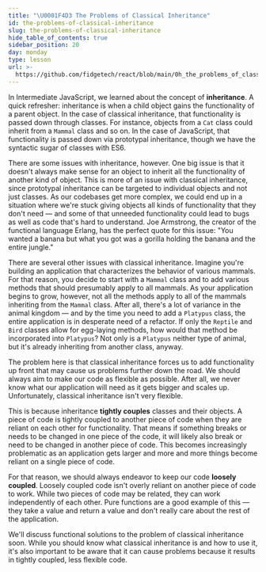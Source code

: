 ```yaml
---
title: "\U0001F4D3 The Problems of Classical Inheritance"
id: the-problems-of-classical-inheritance
slug: the-problems-of-classical-inheritance
hide_table_of_contents: true
sidebar_position: 20
day: monday
type: lesson
url: >-
  https://github.com/fidgetech/react/blob/main/0h_the_problems_of_classical_inheritance.md
---
```


In Intermediate JavaScript, we learned about the concept of **inheritance**. A quick refresher: inheritance is when a child object gains the functionality of a parent object. In the case of classical inheritance, that functionality is passed down through classes. For instance, objects from a `Cat` class could inherit from a `Mammal` class and so on. In the case of JavaScript, that functionality is passed down via prototypal inheritance, though we have the syntactic sugar of classes with ES6.

There are some issues with inheritance, however. One big issue is that it doesn't always make sense for an object to inherit all the functionality of another kind of object. This is more of an issue with classical inheritance, since prototypal inheritance can be targeted to individual objects and not just classes. As our codebases get more complex, we could end up in a situation where we're stuck giving objects all kinds of functionality that they don't need — and some of that unneeded functionality could lead to bugs as well as code that's hard to understand. Joe Armstrong, the creator of the functional language Erlang, has the perfect quote for this issue: "You wanted a banana but what you got was a gorilla holding the banana and the entire jungle."

There are several other issues with classical inheritance. Imagine you're building an application that characterizes the behavior of various mammals. For that reason, you decide to start with a `Mammal` class and to add various methods that should presumably apply to all mammals. As your application begins to grow, however, not all the methods apply to all of the mammals inheriting from the `Mammal` class. After all, there's a lot of variance in the animal kingdom — and by the time you need to add a `Platypus` class, the entire application is in desperate need of a refactor. If only the `Reptile` and `Bird` classes allow for egg-laying methods, how would that method be incorporated into `Platypus`? Not only is a `Platypus` neither type of animal, but it's already inheriting from another class, anyway.

The problem here is that classical inheritance forces us to add functionality up front that may cause us problems further down the road. We should always aim to make our code as flexible as possible. After all, we never know what our application will need as it gets bigger and scales up. Unfortunately, classical inheritance isn't very flexible.

This is because inheritance **tightly couples** classes and their objects. A piece of code is tightly coupled to another piece of code when they are reliant on each other for functionality. That means if something breaks or needs to be changed in one piece of the code, it will likely also break or need to be changed in another piece of code. This becomes increasingly problematic as an application gets larger and more and more things become reliant on a single piece of code.

For that reason, we should always endeavor to keep our code **loosely coupled**. Loosely coupled code isn't overly reliant on another piece of code to work. While two pieces of code may be related, they can work independently of each other. Pure functions are a good example of this — they take a value and return a value and don't really care about the rest of the application.

We'll discuss functional solutions to the problem of classical inheritance soon. While you should know what classical inheritance is and how to use it, it's also important to be aware that it can cause problems because it results in tightly coupled, less flexible code.
